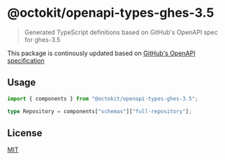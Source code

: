 # @octokit/openapi-types-ghes-3.5

> Generated TypeScript definitions based on GitHub's OpenAPI spec for ghes-3.5

This package is continously updated based on [GitHub's OpenAPI specification](https://github.com/github/rest-api-description/)

## Usage

```ts
import { components } from "@octokit/openapi-types-ghes-3.5";

type Repository = components["schemas"]["full-repository"];
```

## License

[MIT](LICENSE)
